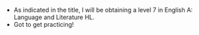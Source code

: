 - As indicated in the title, I will be obtaining a level 7 in English A: Language and Literature HL.
- Got to get practicing!

